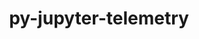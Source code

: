 ---
title: "py-jupyter-telemetry"
layout: cache
categories: [package, develop]
meta: {"compilers": ["gcc@=11.4.0", "oneapi@=2024.2.1"], "num_specs": 19, "num_specs_by_stack": {"e4s": 5, "e4s-neoverse-v2": 6, "e4s-oneapi": 6, "root": 19}, "oss": ["ubuntu22.04"], "platforms": ["linux"], "stacks": ["e4s", "e4s-neoverse-v2", "e4s-oneapi", "root"], "targets": ["neoverse_v2", "x86_64_v3"], "versions": ["0.1.0"]}
spec_details: [{"compiler": "oneapi@=2024.2.1", "hash": "2bhiwbnv7643rfpe5ijto2wajqcao2eg", "os": "ubuntu22.04", "platform": "linux", "size": "-", "stacks": ["e4s-oneapi", "root"], "target": "x86_64_v3", "variants": ["build_system=python_pip"], "versions": ["0.1.0"]}, {"compiler": "gcc@=11.4.0", "hash": "4dwwb6pmozw73tcijdvmgutcedvwfsre", "os": "ubuntu22.04", "platform": "linux", "size": "-", "stacks": ["e4s", "root"], "target": "x86_64_v3", "variants": ["build_system=python_pip"], "versions": ["0.1.0"]}, {"compiler": "gcc@=11.4.0", "hash": "7aysfapjczezx6ncmnb2y7frlwwddoro", "os": "ubuntu22.04", "platform": "linux", "size": "-", "stacks": ["root"], "target": "neoverse_v2", "variants": ["build_system=python_pip"], "versions": ["0.1.0"]}, {"compiler": "oneapi@=2024.2.1", "hash": "7iwnq2efmdnvlyordr47g2deumd3cx3t", "os": "ubuntu22.04", "platform": "linux", "size": "-", "stacks": ["e4s-oneapi", "root"], "target": "x86_64_v3", "variants": ["build_system=python_pip"], "versions": ["0.1.0"]}, {"compiler": "gcc@=11.4.0", "hash": "7ji3anallzzajxbphnqmxypqwqpruncg", "os": "ubuntu22.04", "platform": "linux", "size": "-", "stacks": ["e4s-neoverse-v2", "root"], "target": "neoverse_v2", "variants": ["build_system=python_pip"], "versions": ["0.1.0"]}, {"compiler": "gcc@=11.4.0", "hash": "adkmdhissonvrj7w3apejp2ugesojcsn", "os": "ubuntu22.04", "platform": "linux", "size": "-", "stacks": ["e4s", "root"], "target": "x86_64_v3", "variants": ["build_system=python_pip"], "versions": ["0.1.0"]}, {"compiler": "gcc@=11.4.0", "hash": "bqa27grg2vqfxoh2sj5h6l4y4be3dmuu", "os": "ubuntu22.04", "platform": "linux", "size": "-", "stacks": ["e4s-neoverse-v2", "root"], "target": "neoverse_v2", "variants": ["build_system=python_pip"], "versions": ["0.1.0"]}, {"compiler": "gcc@=11.4.0", "hash": "e2l7aj6k2ewwwvtdyhu5rioeswjnd4ru", "os": "ubuntu22.04", "platform": "linux", "size": "-", "stacks": ["e4s-neoverse-v2", "root"], "target": "neoverse_v2", "variants": ["build_system=python_pip"], "versions": ["0.1.0"]}, {"compiler": "gcc@=11.4.0", "hash": "guyavhuk6pv4urlhqfb3vvrc2ocxrqxz", "os": "ubuntu22.04", "platform": "linux", "size": "-", "stacks": ["e4s", "root"], "target": "x86_64_v3", "variants": ["build_system=python_pip"], "versions": ["0.1.0"]}, {"compiler": "oneapi@=2024.2.1", "hash": "l5anqu6lswvpz3sq4mhxhvchnloftpgx", "os": "ubuntu22.04", "platform": "linux", "size": "-", "stacks": ["e4s-oneapi", "root"], "target": "x86_64_v3", "variants": ["build_system=python_pip"], "versions": ["0.1.0"]}, {"compiler": "gcc@=11.4.0", "hash": "mfycc5f62t5q6sso2qthld4mgts4v6an", "os": "ubuntu22.04", "platform": "linux", "size": "-", "stacks": ["e4s-neoverse-v2", "root"], "target": "neoverse_v2", "variants": ["build_system=python_pip"], "versions": ["0.1.0"]}, {"compiler": "oneapi@=2024.2.1", "hash": "otybe7r2a7ptive2a443wr6tfalhutn7", "os": "ubuntu22.04", "platform": "linux", "size": "-", "stacks": ["e4s-oneapi", "root"], "target": "x86_64_v3", "variants": ["build_system=python_pip"], "versions": ["0.1.0"]}, {"compiler": "oneapi@=2024.2.1", "hash": "pxaqe65yhm4fngza57qzodq2en4cfrat", "os": "ubuntu22.04", "platform": "linux", "size": "-", "stacks": ["e4s-oneapi", "root"], "target": "x86_64_v3", "variants": ["build_system=python_pip"], "versions": ["0.1.0"]}, {"compiler": "gcc@=11.4.0", "hash": "rxyyvbxzxpwetpyqlscrktedilbpzqvp", "os": "ubuntu22.04", "platform": "linux", "size": "-", "stacks": ["e4s", "root"], "target": "x86_64_v3", "variants": ["build_system=python_pip"], "versions": ["0.1.0"]}, {"compiler": "gcc@=11.4.0", "hash": "tqfjz7raif3y5jl2oo6ywa2u6o4bp32p", "os": "ubuntu22.04", "platform": "linux", "size": "-", "stacks": ["root"], "target": "x86_64_v3", "variants": ["build_system=python_pip"], "versions": ["0.1.0"]}, {"compiler": "gcc@=11.4.0", "hash": "uoeuyu3oqh5risf45za5olog6jkhq35j", "os": "ubuntu22.04", "platform": "linux", "size": "-", "stacks": ["e4s-neoverse-v2", "root"], "target": "neoverse_v2", "variants": ["build_system=python_pip"], "versions": ["0.1.0"]}, {"compiler": "oneapi@=2024.2.1", "hash": "vowv65gqr7p6ggxhcuphqi4sb74w7uqx", "os": "ubuntu22.04", "platform": "linux", "size": "-", "stacks": ["e4s-oneapi", "root"], "target": "x86_64_v3", "variants": ["build_system=python_pip"], "versions": ["0.1.0"]}, {"compiler": "gcc@=11.4.0", "hash": "vunbom5gn5sjqv4g6h53lolv4e6m2bd7", "os": "ubuntu22.04", "platform": "linux", "size": "-", "stacks": ["e4s", "root"], "target": "x86_64_v3", "variants": ["build_system=python_pip"], "versions": ["0.1.0"]}, {"compiler": "gcc@=11.4.0", "hash": "xbsdiqfxyj77plairwel3vtywinmvbkl", "os": "ubuntu22.04", "platform": "linux", "size": "-", "stacks": ["e4s-neoverse-v2", "root"], "target": "neoverse_v2", "variants": ["build_system=python_pip"], "versions": ["0.1.0"]}]
---